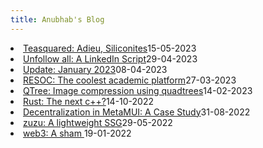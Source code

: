 ```yaml
---
title: Anubhab's Blog
---
```


<!-- <li class="flex justify-between pb3"><a href="./eventloop.html" class="link">Looping Delight: Unraveling the Magic of the Event Loop</a><span class="date gray">19-05-2023</span> </li> -->

<li class="flex justify-between pb3"><a href="./teasquared.html" class="link">Teasquared: Adieu, Siliconites</a><span class="date gray">15-05-2023</span> </li>

<li class="flex justify-between pb3"><a href="./unfollowall.html" class="link">Unfollow all: A LinkedIn Script</a><span class="date gray">29-04-2023</span> </li>
<li class="flex justify-between pb3"><a href="./january23.html" class="link">Update: January 2023</a><span class="date gray">08-04-2023</span> </li>
<li class="flex justify-between pb3"><a href="./resoc.html" class="link">RESOC: The coolest academic platform</a><span class="date gray">27-03-2023</span>
</li>
<li class="flex justify-between pb3"><a href="./qtree.html" class="link">QTree: Image compression using
        quadtrees</a><span class="date gray">14-02-2023</span>
</li>
<li class="flex justify-between pb3"><a href="./rust.html" class="link">Rust: The next c++?</a><span
        class="date gray">14-10-2022</span>
</li>
<li class="flex justify-between pb3"><a href="./metamuiwallet.html" class="link">Decentralization in
        MetaMUI: A Case Study</a><span class="date gray">31-08-2022</span>
</li>
<li class="flex justify-between pb3"><a href="./zuzu.html" class="link">zuzu: A lightweight SSG</a><span
        class="date gray">29-05-2022</span>
</li>
<li class="flex justify-between pb3"><a href="./infeasibleWeb3.html" class="link">web3: A sham </a><span
        class="date gray">19-01-2022</span>
</li>
